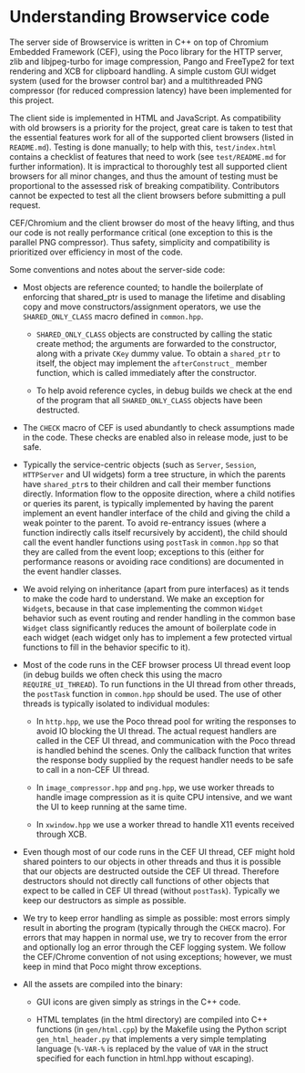 # Understanding Browservice code

The server side of Browservice is written in C++ on top of Chromium Embedded Framework (CEF), using the Poco library for the HTTP server, zlib and libjpeg-turbo for image compression, Pango and FreeType2 for text rendering and XCB for clipboard handling. A simple custom GUI widget system (used for the browser control bar) and a multithreaded PNG compressor (for reduced compression latency) have been implemented for this project.

The client side is implemented in HTML and JavaScript. As compatibility with old browsers is a priority for the project, great care is taken to test that the essential features work for all of the supported client browsers (listed in `README.md`). Testing is done manually; to help with this, `test/index.html` contains a checklist of features that need to work (see `test/README.md` for further information). It is impractical to thoroughly test all supported client browsers for all minor changes, and thus the amount of testing must be proportional to the assessed risk of breaking compatibility. Contributors cannot be expected to test all the client browsers before submitting a pull request.

CEF/Chromium and the client browser do most of the heavy lifting, and thus our code is not really performance critical (one exception to this is the parallel PNG compressor). Thus safety, simplicity and compatibility is prioritized over efficiency in most of the code.

Some conventions and notes about the server-side code:

- Most objects are reference counted; to handle the boilerplate of enforcing that shared_ptr is used to manage the lifetime and disabling copy and move constructors/assignment operators, we use the `SHARED_ONLY_CLASS` macro defined in `common.hpp`.

  - `SHARED_ONLY_CLASS` objects are constructed by calling the static create method; the arguments are forwarded to the constructor, along with a private `CKey` dummy value. To obtain a `shared_ptr` to itself, the object may implement the `afterConstruct_` member function, which is called immediately after the constructor.

  - To help avoid reference cycles, in debug builds we check at the end of the program that all `SHARED_ONLY_CLASS` objects have been destructed.

- The `CHECK` macro of CEF is used abundantly to check assumptions made in the code. These checks are enabled also in release mode, just to be safe.

- Typically the service-centric objects (such as `Server`, `Session`, `HTTPServer` and UI widgets) form a tree structure, in which the parents have `shared_ptr`s to their children and call their member functions directly. Information flow to the opposite direction, where a child notifies or queries its parent, is typically implemented by having the parent implement an event handler interface of the child and giving the child a weak pointer to the parent. To avoid re-entrancy issues (where a function indirectly calls itself recursively by accident), the child should call the event handler functions using `postTask` in `common.hpp` so that they are called from the event loop; exceptions to this (either for performance reasons or avoiding race conditions) are documented in the event handler classes.

- We avoid relying on inheritance (apart from pure interfaces) as it tends to make the code hard to understand. We make an exception for `Widget`s, because in that case implementing the common `Widget` behavior such as event routing and render handling in the common base `Widget` class significantly reduces the amount of boilerplate code in each widget (each widget only has to implement a few protected virtual functions to fill in the behavior specific to it).

- Most of the code runs in the CEF browser process UI thread event loop (in debug builds we often check this using the macro `REQUIRE_UI_THREAD`). To run functions in the UI thread from other threads, the `postTask` function in `common.hpp` should be used. The use of other threads is typically isolated to individual modules:

  - In `http.hpp`, we use the Poco thread pool for writing the responses to avoid IO blocking the UI thread. The actual request handlers are called in the CEF UI thread, and communication with the Poco thread is handled behind the scenes. Only the callback function that writes the response body supplied by the request handler needs to be safe to call in a non-CEF UI thread.

  - In `image_compressor.hpp` and `png.hpp`, we use worker threads to handle image compression as it is quite CPU intensive, and we want the UI to keep running at the same time.

  - In `xwindow.hpp` we use a worker thread to handle X11 events received through XCB.

- Even though most of our code runs in the CEF UI thread, CEF might hold shared pointers to our objects in other threads and thus it is possible that our objects are destructed outside the CEF UI thread. Therefore destructors should not directly call functions of other objects that expect to be called in CEF UI thread (without `postTask`). Typically we keep our destructors as simple as possible.

- We try to keep error handling as simple as possible: most errors simply result in aborting the program (typically through the `CHECK` macro). For errors that may happen in normal use, we try to recover from the error and optionally log an error through the CEF logging system. We follow the CEF/Chrome convention of not using exceptions; however, we must keep in mind that Poco might throw exceptions.

- All the assets are compiled into the binary:

  - GUI icons are given simply as strings in the C++ code.

  - HTML templates (in the html directory) are compiled into C++ functions (in `gen/html.cpp`) by the Makefile using the Python script `gen_html_header.py` that implements a very simple templating language (`%-VAR-%` is replaced by the value of `VAR` in the struct specified for each function in html.hpp without escaping).
